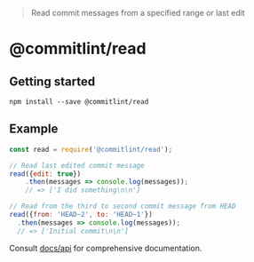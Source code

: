 > Read commit messages from a specified range or last edit

# @commitlint/read

## Getting started

```shell
npm install --save @commitlint/read
```

## Example

```js
const read = require('@commitlint/read');

// Read last edited commit message
read({edit: true})
    .then(messages => console.log(messages));
    // => ['I did something\n\n']

// Read from the third to second commit message from HEAD
read({from: 'HEAD~2', to: 'HEAD~1'})
  .then(messages => console.log(messages));
  // => ['Initial commit\n\n']
```

Consult [docs/api](http://marionebl.github.io/commitlint/#/reference-api) for comprehensive documentation.
